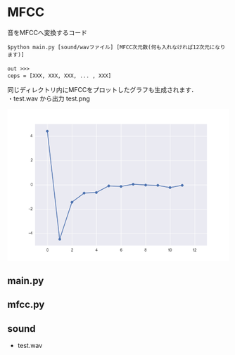 # MFCC
音をMFCCへ変換するコード  

```
$python main.py [sound/wavファイル] [MFCC次元数(何も入れなければ12次元になります)]

out >>>
ceps = [XXX, XXX, XXX, ... , XXX]

```

同じディレクトリ内にMFCCをプロットしたグラフも生成されます．  
・test.wav から出力 test.png
<div style="text-align: left;">
<img src="https://github.com/Hiroyuky/mfcc/blob/master/test.png" alt="MFCC12testPicture" title="test.png" width="600px">  
</div>

## main.py

## mfcc.py

## sound
- test.wav


